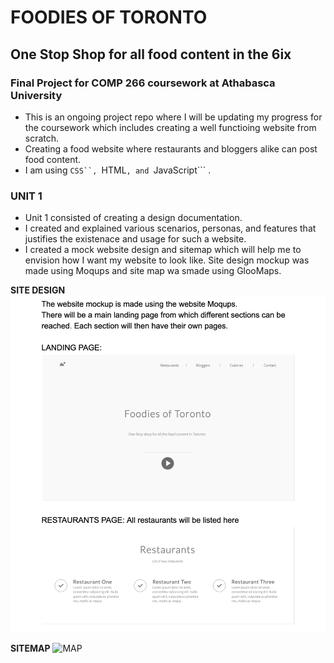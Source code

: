 # FOODIES OF TORONTO

## One Stop Shop for all food content in the 6ix

### Final Project for COMP 266 coursework at Athabasca University

* This is an ongoing project repo where I will be updating my progress for the coursework which includes creating a well functioing website from scratch. 
* Creating a food website where restaurants and bloggers alike can post food content. 
* I am using ```CSS``, ```HTML```, and ```JavaScript``` . 

### UNIT 1
* Unit 1 consisted of creating a design documentation. 
* I created and explained various scenarios, personas, and features that justifies the existenace and usage for such a website. 
* I created a mock website design and sitemap which will help me to envision how I want my website to look like. Site design mockup was made using Moqups and site map wa smade using GlooMaps. 

**SITE DESIGN**
![Design](https://github.com/chitwansharmaa/COMP266/blob/7dd48e19a21a08f30b8722e809f0734dbcdb9716/Screen%20Shot%202021-04-25%20at%2010.34.50%20PM.png)

 **SITEMAP**
![MAP](https://ibb.co/XDtTKT1)

